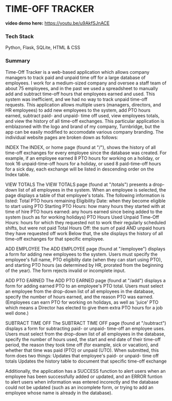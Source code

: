 # TIME-OFF TRACKER

**video demo here:** https://youtu.be/u9AkfSJnACE

### Tech Stack
Python, Flask, SQLite, HTML & CSS

### Summary
Time-Off Tracker is a web-based application which allows company managers to track paid and unpaid time off for a large database of employees. I work for a medium-sized company and oversee a staff team of about 75 employees, and in the past we used a spreadsheet to manually add and subtract time-off hours that employees earned and used. This system was inefficient, and we had no way to track unpaid time-off requests. This application allows multiple users (managers, directors, and HR employees) to add new employees to the system, add PTO hours earned, subtract paid- and unpaid- time off used, view employees totals, and view the history of all time-off exchanges. This particular application is emblazoned with the logo and brand of my company, Turnbridge, but the app can be easily modified to accomodate various company branding. The individual website pages are broken down as follows:

INDEX
The INDEX, or home page (found at "/"), shows the history of all time-off exchanges for every employee since the database was created. For example, if an employee earned 8 PTO hours for working on a holiday, or took 16 unpaid-time-off hours for a holiday, or used 8 paid-time-off hours for a sick day, each exchange will be listed in descending order on the Index table.

VIEW TOTALS
The VIEW TOTALS page (found at "/totals") presents a drop-down list of all employees in the system. When an employee is selected, the page displays a table of that employee's totals. The following information is listed:
Total PTO hours remaining
Eligibility Date: when they become eligible to start using PTO
Starting PTO Hours: how many hours they started with at time of hire
PTO hours earned: any hours earned since being added to the system (such as for working holidays)
PTO Hours Used
Unpaid Time-Off Hours: hours for which they requested not to work their regularly scheduled shifts, but were not paid
Total Hours Off: the sum of paid AND unpaid hours they have requested off work
Below that, the site displays the history of all time-off exchanges for that specific employee.

ADD EMPLOYEE
The ADD EMPLOYEE page (found at "/employee") displays a form for adding new employees to the system. Users must specify the employee's full name, PTO eligiblity date (when they can start using PTO), and starting PTO hours (as determined by HR, prorated from the beginning of the year). The form rejects invalid or incomplete input.

ADD PTO EARNED
The ADD PTO EARNED page (found at "/add") displays a form for adding earned PTO to an employee's PTO total. Users must select an employee from the drop-down list of all employees in the database, specify the number of hours earned, and the reason PTO was earned. (Employees can earn PTO for working on holidays, as well as 'juice' PTO which means a Director has elected to give them extra PTO hours for a job well done.)

SUBTRACT TIME OFF
The SUBTRACT TIME OFF page (found at "/subtract") displays a form for subtracting paid- or unpaid- time-off an employee uses. Users must select from the drop-down list of all employees in the database, specify the number of hours used, the start and end date of their time-off period, the reason they took time off (for example, sick or vacation), and whether that time was paid (PTO) or unpaid (UTO).
When submitted, this form does two things:
Updates that employee's paid- or unpaid- time off totals
Updates the history table to document that specific time-off exchange

Additionally, the application has a SUCCESS function to alert users when an employee has been successfully added or updated, and an ERROR funtion to alert users when information was entered incorectly and the database could not be updated (such as an incomplete form, or trying to add an employee whose name is already in the database).

